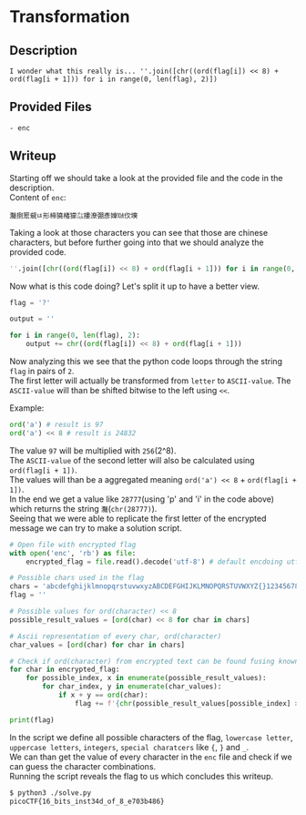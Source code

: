 # Transformation

## Description
```
I wonder what this really is... ''.join([chr((ord(flag[i]) << 8) + ord(flag[i + 1])) for i in range(0, len(flag), 2)])
```

## Provided Files
```
- enc
```

## Writeup

Starting off we should take a look at the provided file and the code in the description. <br/>
Content of `enc`:
```
灩捯䍔䙻ㄶ形楴獟楮獴㌴摟潦弸彥㜰㍢㐸㙽
```

Taking a look at those characters you can see that those are chinese characters, but before further going into that we should analyze the provided code. <br/>
```py
''.join([chr((ord(flag[i]) << 8) + ord(flag[i + 1])) for i in range(0, len(flag), 2)])
```

Now what is this code doing? Let's split it up to have a better view. <br/>
```py
flag = '?'

output = ''

for i in range(0, len(flag), 2):
    output += chr((ord(flag[i]) << 8) + ord(flag[i + 1]))
```

Now analyzing this we see that the python code loops through the string `flag` in pairs of `2`. <br/>
The first letter will actually be transformed from `letter` to `ASCII-value`. The `ASCII-value` will than be shifted bitwise to the left using `<<`. <br/>

Example: <br/>
```py
ord('a') # result is 97
ord('a') << 8 # result is 24832
```

The value `97` will be multiplied with `256`(2^8). <br/>
The `ASCII-value` of the second letter will also be calculated using `ord(flag[i + 1])`. <br/>
The values will than be a aggregated meaning `ord('a') << 8` + `ord(flag[i + 1])`. <br/>
In the end we get a value like `28777`(using 'p' and 'i' in the code above) which returns the string `灩`(`chr(28777)`). <br/>
Seeing that we were able to replicate the first letter of the encrypted message we can try to make a solution script. <br/>
```py
# Open file with encrypted flag
with open('enc', 'rb') as file:
    encrypted_flag = file.read().decode('utf-8') # default encdoing utf-8 (unicode transformation format)

# Possible chars used in the flag
chars = 'abcdefghijklmnopqrstuvwxyzABCDEFGHIJKLMNOPQRSTUVWXYZ{}1234567890_'
flag = ''

# Possible values for ord(character) << 8
possible_result_values = [ord(char) << 8 for char in chars]

# Ascii representation of every char, ord(character)
char_values = [ord(char) for char in chars]

# Check if ord(character) from encrypted text can be found fusing known values
for char in encrypted_flag:
    for possible_index, x in enumerate(possible_result_values):
        for char_index, y in enumerate(char_values):
            if x + y == ord(char):
                flag += f'{chr(possible_result_values[possible_index] >> 8)}{chr(char_values[char_index])}'

print(flag)
```

In the script we define all possible characters of the flag, `lowercase letter`, `uppercase letters`, `integers`, `special charatcers` like `{`, `}` and `_`. <br/>
We can than get the value of every character in the `enc` file and check if we can guess the character combinations. <br/>
Running the script reveals the flag to us which concludes this writeup. <br/>
```sh
$ python3 ./solve.py
picoCTF{16_bits_inst34d_of_8_e703b486}
```